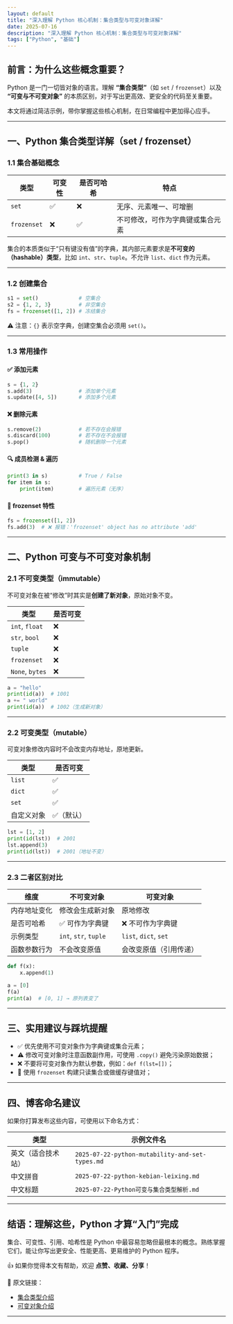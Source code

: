 ```yaml
---
layout: default
title: "深入理解 Python 核心机制：集合类型与可变对象详解"
date: 2025-07-16
description: "深入理解 Python 核心机制：集合类型与可变对象详解"
tags: ["Python", "基础"]
---
```


## 前言：为什么这些概念重要？

Python 是一门一切皆对象的语言。理解 **“集合类型”**（如 `set` / `frozenset`）以及 **“可变与不可变对象”** 的本质区别，对于写出更高效、更安全的代码至关重要。

本文将通过简洁示例，带你掌握这些核心机制，在日常编程中更加得心应手。

---

## 一、Python 集合类型详解（set / frozenset）

### 1.1 集合基础概念

| 类型          | 可变性 | 是否可哈希 | 特点               |
| ----------- | --- | ----- | ---------------- |
| `set`       | ✅   | ❌     | 无序、元素唯一、可增删      |
| `frozenset` | ❌   | ✅     | 不可修改，可作为字典键或集合元素 |

集合的本质类似于“只有键没有值”的字典，其内部元素要求是**不可变的（hashable）类型**，比如 `int`、`str`、`tuple`。不允许 `list`、`dict` 作为元素。

---

### 1.2 创建集合

```python
s1 = set()             # 空集合
s2 = {1, 2, 3}         # 非空集合
fs = frozenset([1, 2]) # 冻结集合
```

⚠️ 注意：`{}` 表示空字典，创建空集合必须用 `set()`。

---

### 1.3 常用操作

#### ✅ 添加元素

```python
s = {1, 2}
s.add(3)               # 添加单个元素
s.update([4, 5])       # 添加多个元素
```

#### ❌ 删除元素

```python
s.remove(2)            # 若不存在会报错
s.discard(100)         # 若不存在不会报错
s.pop()                # 随机删除一个元素
```

#### 🔍 成员检测 & 遍历

```python
print(3 in s)          # True / False
for item in s:
    print(item)        # 遍历元素（无序）
```

#### 🧊 frozenset 特性

```python
fs = frozenset([1, 2])
fs.add(3)  # ❌ 报错：'frozenset' object has no attribute 'add'
```

---

## 二、Python 可变与不可变对象机制

### 2.1 不可变类型（immutable）

不可变对象在被“修改”时其实是**创建了新对象**，原始对象不变。

| 类型              | 是否可变 |
| --------------- | ---- |
| `int`, `float`  | ❌    |
| `str`, `bool`   | ❌    |
| `tuple`         | ❌    |
| `frozenset`     | ❌    |
| `None`, `bytes` | ❌    |

```python
a = "hello"
print(id(a))  # 1001
a += " world"
print(id(a))  # 1002（生成新对象）
```

---

### 2.2 可变类型（mutable）

可变对象修改内容时不会改变内存地址，原地更新。

| 类型     | 是否可变  |
| ------ | ----- |
| `list` | ✅     |
| `dict` | ✅     |
| `set`  | ✅     |
| 自定义对象  | ✅（默认） |

```python
lst = [1, 2]
print(id(lst))  # 2001
lst.append(3)
print(id(lst))  # 2001（地址不变）
```

---

### 2.3 二者区别对比

| 维度     | 不可变对象                 | 可变对象                  |
| ------ | --------------------- | --------------------- |
| 内存地址变化 | 修改会生成新对象              | 原地修改                  |
| 是否可哈希  | ✅ 可作为字典键              | ❌ 不可作为字典键             |
| 示例类型   | `int`, `str`, `tuple` | `list`, `dict`, `set` |
| 函数参数行为 | 不会改变原值                | 会改变原值（引用传递）           |

```python
def f(x):
    x.append(1)

a = [0]
f(a)
print(a)  # [0, 1] → 原列表变了
```

---

## 三、实用建议与踩坑提醒

* ✅ 优先使用不可变对象作为字典键或集合元素；
* ⚠️ 修改可变对象时注意函数副作用，可使用 `.copy()` 避免污染原始数据；
* ❌ 不要将可变对象作为默认参数，例如：`def f(lst=[])`；
* 🧊 使用 `frozenset` 构建只读集合或做缓存键值对；

---

## 四、博客命名建议

如果你打算发布这些内容，可使用以下命名方式：

| 类型        | 示例文件名                                           |
| --------- | ----------------------------------------------- |
| 英文（适合技术站） | `2025-07-22-python-mutability-and-set-types.md` |
| 中文拼音      | `2025-07-22-python-kebian-leixing.md`           |
| 中文标题      | `2025-07-22-Python可变与集合类型解析.md`                 |

---

## 结语：理解这些，Python 才算“入门”完成

集合、可变性、引用、哈希性是 Python 中最容易忽略但最根本的概念。熟练掌握它们，能让你写出更安全、性能更高、更易维护的 Python 程序。

👍 如果你觉得本文有帮助，欢迎 **点赞、收藏、分享**！

📜 原文链接：

* [集合类型介绍](https://blog.csdn.net/xw3373409564/article/details/149225751)
* [可变对象介绍](https://blog.csdn.net/xw3373409564/article/details/149225751)

---
